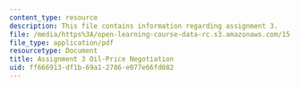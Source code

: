 ```yaml
---
content_type: resource
description: This file contains information regarding assignment 3.
file: /media/https%3A/open-learning-course-data-rc.s3.amazonaws.com/15-067-competitive-decision-making-and-negotiation-spring-2011/ff666913df1b69a12786e077e66fd082_MIT15_067S11_assgn03.pdf
file_type: application/pdf
resourcetype: Document
title: Assignment 3 Oil-Price Negotiation
uid: ff666913-df1b-69a1-2786-e077e66fd082
---
```

